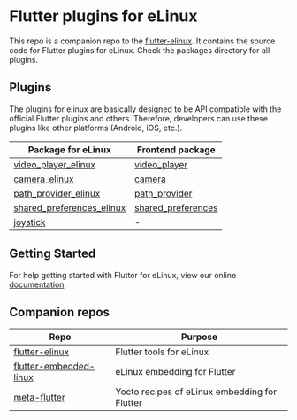 # Flutter plugins for eLinux

This repo is a companion repo to the [flutter-elinux](https://github.com/sony/flutter-elinux). It contains the source code for Flutter plugins for eLinux. Check the packages directory for all plugins.

## Plugins

The plugins for elinux are basically designed to be API compatible with the official Flutter plugins and others. Therefore, developers can use these plugins like other platforms (Android, iOS, etc.).

| Package for eLinux | Frontend package |
| ------------------ | ---------------- |
| [video_player_elinux](packages/video_player) | [video_player](https://github.com/flutter/plugins/tree/master/packages/video_player) |
| [camera_elinux](packages/camera) | [camera](https://github.com/flutter/plugins/tree/master/packages/camera) |
| [path_provider_elinux](packages/path_provider) | [path_provider](https://github.com/flutter/plugins/tree/master/packages/path_provider) |
| [shared_preferences_elinux](packages/shared_preferences) | [shared_preferences](https://github.com/flutter/plugins/tree/master/packages/shared_preferences) |
| [joystick](packages/joystick) | - |

## Getting Started

For help getting started with Flutter for eLinux, view our online
[documentation](https://github.com/sony/flutter-elinux/wiki).

## Companion repos

| Repo | Purpose |
| ------------- | ------------- |
| [flutter-elinux](https://github.com/sony/flutter-elinux) | Flutter tools for eLinux |
| [flutter-embedded-linux](https://github.com/sony/flutter-embedded-linux) | eLinux embedding for Flutter |
| [meta-flutter](https://github.com/sony/meta-flutter) | Yocto recipes of eLinux embedding for Flutter |
